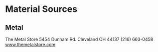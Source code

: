 # Material Sources
## Metal
The Metal Store
5454 Dunham Rd. Cleveland OH 44137
(216) 663-0458
www.themetalstore.com
